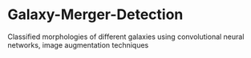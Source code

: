 # Galaxy-Merger-Detection
Classified morphologies of different galaxies using convolutional neural networks, image augmentation techniques
